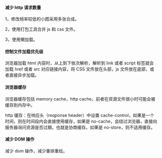 #### 减少 http 请求数量

1，修改频率较低的小图采用多张合成。

2，使用打包工具合并 js 和 css 文件。

3，使用懒加载。

#### 控制文件加载优先级

浏览器加载 html 内容时，从上到下依次解析，解析到 link 或者 script 标签就会加载 href 或者 src 对应链接内容，将 CSS 文件放在头部，js 文件放在底部，或者直接异步加载。

#### 浏览器缓存

浏览器缓存包括 memory cache，http cache，前者在资源文件很小时可能会被缓存到内存中。

http 缓存：在响应头（reqponse header）中设置 cache-control，如果是一个时间，则在时间段内会直接使用缓存，如果是 no-cache，会绕过浏览器，直接向服务器询问资源是否过期，也就是协商缓存。如果是 no-store，则不适用缓存。

#### 减少 DOM 操作

减少 dom 操作，减少重排重绘。